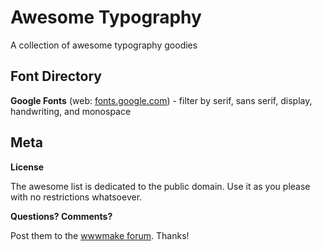 
# Awesome Typography

A collection of awesome typography goodies


## Font Directory

**Google Fonts** (web: [fonts.google.com](https://fonts.google.com)) - filter by serif, sans serif, display, handwriting, and monospace




## Meta

**License**

The awesome list is dedicated to the public domain. Use it as you please with no restrictions whatsoever.

**Questions? Comments?**

Post them to the [wwwmake forum](http://groups.google.com/group/wwwmake). Thanks!


